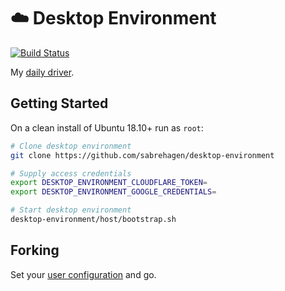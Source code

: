 # ☁️ Desktop Environment

[![Build Status](https://travis-ci.org/sabrehagen/desktop-environment.svg?branch=master)](https://travis-ci.org/sabrehagen/desktop-environment)

My [daily driver](https://cloud.docker.com/repository/docker/sabrehagen/desktop-environment).

## Getting Started

On a clean install of Ubuntu 18.10+ run as `root`:

```sh
# Clone desktop environment
git clone https://github.com/sabrehagen/desktop-environment

# Supply access credentials
export DESKTOP_ENVIRONMENT_CLOUDFLARE_TOKEN=
export DESKTOP_ENVIRONMENT_GOOGLE_CREDENTIALS=

# Start desktop environment
desktop-environment/host/bootstrap.sh
```

## Forking

Set your [user configuration](docker/scripts/environment.sh#L3) and go.
